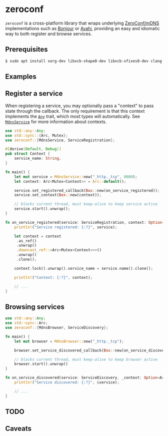 # zeroconf

`zeroconf` is a cross-platform library that wraps underlying [ZeroConf/mDNS] implementations
such as [Bonjour] or [Avahi], providing an easy and idiomatic way to both register and
browse services.

## Prerequisites

```bash
$ sudo apt install xorg-dev libxcb-shape0-dev libxcb-xfixes0-dev clang
```

## Examples

 ## Register a service

 When registering a service, you may optionally pass a "context" to pass state through the
 callback. The only requirement is that this context implements the [`Any`] trait, which most
 types will automatically. See [`MdnsService`] for more information about contexts.

```rust
use std::any::Any;
use std::sync::{Arc, Mutex};
use zeroconf::{MdnsService, ServiceRegistration};

#[derive(Default, Debug)]
pub struct Context {
    service_name: String,
}

fn main() {
    let mut service = MdnsService::new("_http._tcp", 8080);
    let context: Arc<Mutex<Context>> = Arc::default();

    service.set_registered_callback(Box::new(on_service_registered));
    service.set_context(Box::new(context));

    // blocks current thread, must keep-alive to keep service active
    service.start().unwrap();
}

fn on_service_registered(service: ServiceRegistration, context: Option<Arc<dyn Any>>) {
    println!("Service registered: {:?}", service);

    let context = context
     .as_ref()
     .unwrap()
     .downcast_ref::<Arc<Mutex<Context>>>()
     .unwrap()
     .clone();

    context.lock().unwrap().service_name = service.name().clone();

    println!("Context: {:?}", context);

    // ...
}
```

## Browsing services

```rust
use std::any::Any;
use std::sync::Arc;
use zeroconf::{MdnsBrowser, ServiceDiscovery};

fn main() {
    let mut browser = MdnsBrowser::new("_http._tcp");

    browser.set_service_discovered_callback(Box::new(on_service_discovered));

    // blocks current thread, must keep-alive to keep browser active
    browser.start().unwrap()
}

fn on_service_discovered(service: ServiceDiscovery, _context: Option<Arc<dyn Any>>) {
    println!("Service discovered: {:?}", &service);

    // ...
}
```

## TODO

## Caveats

[ZeroConf/mDNS]: https://en.wikipedia.org/wiki/Zero-configuration_networking
[Bonjour]: https://en.wikipedia.org/wiki/Bonjour_(software)
[Avahi]: https://en.wikipedia.org/wiki/Avahi_(software)
[`MdnsService`]: struct.MdnsService.html
[`MdnsBrowser`]: struct.MdnsBrowser.html
[`Any`]: https://doc.rust-lang.org/std/any/trait.Any.html
